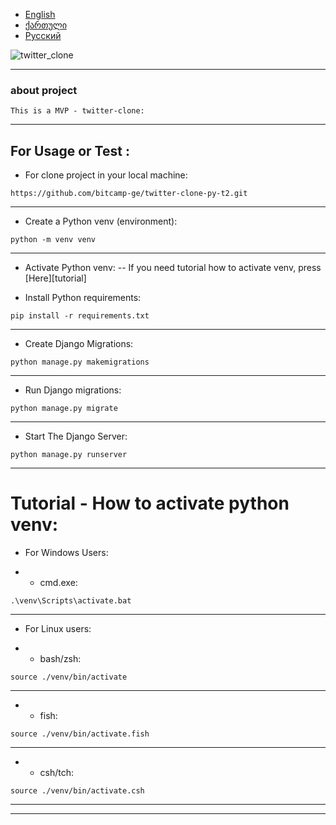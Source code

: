 
- [English](https://github.com/bitcamp-group-2/twitter-clone-py-t2/blob/george/readme.md)
- [ქართული](https://github.com/bitcamp-group-2/twitter-clone-py-t2/blob/george/redme.ge.md)
- [Русский](https://github.com/bitcamp-group-2/twitter-clone-py-t2/blob/george/readme.ru.md)

![twitter_clone](https://techcrunch.com/wp-content/uploads/2023/07/x-logo-beheads-twitter-logo.jpg?w=1390&crop=1)

-----

### about project
    This is a MVP - twitter-clone:
-----


## For Usage or Test :
- For clone project in your local machine:
```
https://github.com/bitcamp-ge/twitter-clone-py-t2.git
```
-----

- Create a Python venv (environment):
```
python -m venv venv
```
-----

- Activate Python venv:
-- If you need tutorial how to activate venv, press [Here][tutorial]

- Install Python requirements:
```
pip install -r requirements.txt
```
-----

- Create Django Migrations:
```
python manage.py makemigrations
```
-----

- Run Django migrations:
```
python manage.py migrate
```
-----

- Start The Django Server:
```
python manage.py runserver
```
-----


# Tutorial - How to activate python venv:

- For Windows Users:

- - cmd.exe:

```
.\venv\Scripts\activate.bat
```
-----

- For Linux users:

- - bash/zsh:

```
source ./venv/bin/activate
```
-----

- - fish:

```
source ./venv/bin/activate.fish
```
-----

- - csh/tch:

```
source ./venv/bin/activate.csh
```
-----

-----



